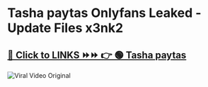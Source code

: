 
 # Tasha paytas Onlyfans Leaked - Update Files x3nk2

## <h2><a href="https://clipsfans.com/Tasha_paytas&ref=git">🔗 Click to LINKS ⏩⏩ 👉 🟢 Tasha paytas </a></h2>

<a href="https://clipsfans.com/Tasha_paytas&ref=git" rel="nofollow" data-target="animated-image.originalLink"><img src="https://i.ibb.co.com/xMMVF88/686577567.gif" alt="Viral Video Original" style="max-width: 100%; display: inline-block;" data-target="animated-image.originalImage"></a>

